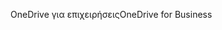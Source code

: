 <span data-ttu-id="13671-101">OneDrive για επιχειρήσεις</span><span class="sxs-lookup"><span data-stu-id="13671-101">OneDrive for Business</span></span>